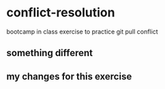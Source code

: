# conflict-resolution
bootcamp in class exercise to practice git pull conflict

## something different 

## my changes for this exercise